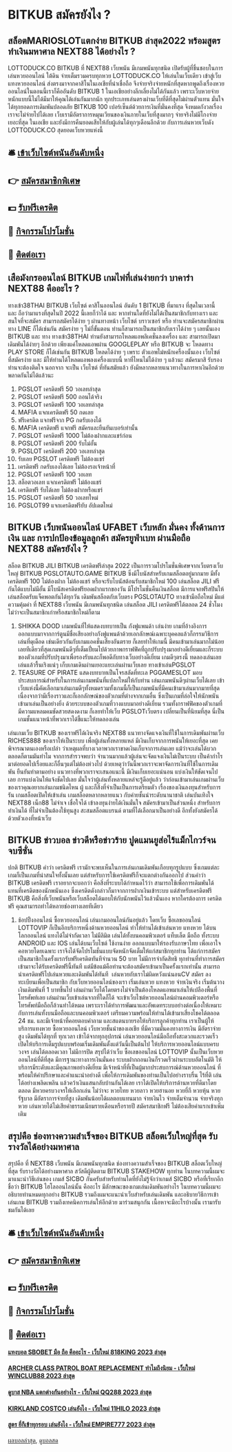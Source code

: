 # BITKUB สมัครยังไง ?
## สล็อตMARIOSLOTแตกง่าย BITKUB ล่าสุด2022 พร้อมสูตรทำเงินมหาศาล NEXT88 ได้อย่างไร ?
LOTTODUCK.CO BITKUB ที่ NEXT88 เว็บพนัน มีเกมพนันทุกชนิด เปิดรับผู้ที่ชื่นชอบในการเล่นหวยออนไลน์ ใต้ดิน จ่ายเต็มรวมครบทุกหวย LOTTODUCK.CO ให้เล่นในเว็บเดียว เข้าสู่เว็บแทงหวยออนไลน์ ส่งตรงมาจากคาสิโนในเอเชียที่น่าเชื่อถือ จึงจ่ายจริงจ่ายหนักที่สุดหากพูดถึงเรื่องหวยออนไลน์ในตอนนี้เราก็คืออันดับ BITKUB 1 ในเอเชียอย่างลีกเลี่ยงไม่ได้กันแล้ว เพราะเว็บหวยจ่ายหนักแบบนี้ไม่ได้มีมาให้คุณได้เล่นกันมากนัก ทุกประเภทเล่นตรงผ่านเว็บที่ดีที่สุดไม่ผ่านตัวแทน มั่นใจได้ทุกยอดการเดิมพันปลอดภัย BITKUB 100 เปอร์เซ็นต์ด้วยการเงินที่มั่นคงที่สุด จึงหมดกังวลเรื่องเราจะไม่จ่ายไปได้เลย เว็บเรามีอัตราการหมุนเวียนของเงินภายในเว็บที่สูงมากๆ จ่ายจริงไม่มีโกงจ่ายเยอะที่สุด ในเอเชีย และยังมีการคืนยอดเสียให้กับผู้เล่นได้ทุกๆเดือนอีกด้วย กับการเล่นหวยเว็บดัง LOTTODUCK.CO สุดยอดเว็บหวยแห่งนี้

## 🛎 [เข้าเว็บไซต์พนันอันดับหนึ่ง](https://bit.ly/3SdLNi2)
## 👉 [สมัครสมาชิกพิเศษ](https://bit.ly/3SdLNi2)
## 💵 [รับฟรีเครดิต](https://bit.ly/3dyRKHj)
## 👑 [กิจกรรมโปรโมชั่น](https://bit.ly/3dyRKHj)
## 📱 [ติดต่อเรา](https://bit.ly/3dyRKHj)

## เสือมังกรออนไลน์ BITKUB เกมไพ่ที่เล่นง่ายกว่า บาคาร่า NEXT88 คืออะไร ?
ทางเข้า38THAI BITKUB เว็บไซต์ คาสิโนออนไลน์ อันดับ 1 BITKUB ที่มาแรง ที่สุดในเวลานี้ และ ถือว่ามาแรงที่สุดในปี 2022 นี้เลยก็ว่าได้ และ หากท่านใดที่ยังไม่ได้เป็นสมาชิกกับทางเรา และ สนใจที่จะสมัคร สามารถสมัครได้ง่าย ๆ ผ่านทางหน้า เว็บไซต์ บราวเซอร์ หรือ ท่านจะสมัครสมาชิกผ่านทาง LINE ก็ได้เช่นกัน สมัครง่าย ๆ ไม่กี่ขั้นตอน ท่านก็สามารถเป็นสมาชิกกับเราได้ง่าย ๆ เลยนั้นเอง BITKUB และ ทาง ทางเข้า38THAI ท่านยังสามารถโหลดแอพลิเคชั่นลงเครื่อง และ สามารถเปิดมาเดิมพันได้ง่ายๆ อีกด้วย เพียงแค่โหลดแอพผ่าน GOOGLEPLAY หรือ BITKUB จะ โหลดทาง PLAY STORE ก็ได้เช่นกัน BITKUB โหลดได้ง่าย ๆ เพราะ ตัวแอพไม่หนักเครื่องนั้นเอง เว็บไซต์ ที่สมัครง่าย และ มีให้ท่านได้โหลดแอพลงเครื่องแบบนี้ หาที่ไหนไม่ได้ง่าย ๆ แล้วนะ สมัครมาสิ รับรองท่านจะต้องติดใจ นอกจาก จะเป็น เว็บไซต์ ที่ทันสมัยแล้ว ยังมีหลากหลายแนวทางในการหาเงินอีกด้วย พลาดกันไม่ได้แล้วนะ
1. PGSLOT เครดิตฟรี 50 วอเลทล่าสุด
2. PGSLOT เครดิตฟรี 500 ถอนได้จริง
3. PGSLOT เครดิตฟรี 100 วอเลทล่าสุด
4. MAFIA แจกเครดิตฟรี 50 กดเลย
5. ฟรีเครดิต แจกฟรีจาก PG กดรับเองได้
6. MAFIA เครดิตฟรี แจกฟรี สมัครและยืนยันเบอร์เท่านั้น
7. PGSLOT เครดิตฟรี 1000 ไม่ต้องฝากและแชร์ก่อน
8. PGSLOT เครดิตฟรี 200 รับไม่อั้น
9. PGSLOT เครดิตฟรี 200 วอเลทล่าสุด
10. รับเลย PGSLOT เครดิตฟรี ไม่ต้องแชร์
11. เครดิตฟรี กดรับเองได้เลย ไม่ต้องรอเจ้าหน้าที่
12. PGSLOT เครดิตฟรี 100 วอเลท
13. สล็อตวอเลท แจกเครดิตฟรี ไม่ต้องแชร์
14. เครดิตฟรี รับได้เลย ไม่ต้องฝากหรือแชร์
15. PGSLOT เครดิตฟรี 50 วอเลทใหม่
16. PGSLOT99 แจกเครดิตฟรียับ อัปเดตใหม่

## BITKUB เว็บพนันออนไลน์ UFABET เว็บหลัก มั่นคง ทั้งด้านการเงิน และ การปกป้องข้อมูลลูกค้า สมัครยูฟ่าเบท ผ่านมือถือ NEXT88 สมัครยังไง ?
สล็อต BITKUB JILI BITKUB เครดิตฟรีล่าสุด 2022 เป็นการรวมโปรโมชั่นพิเศษจากเว็บตรงเว็บใหญ่ BITKUB PGSLOTAUTO.GAME BITKUB ซึ่งมีโบนัสสำหรับเกมสล็อตอยู่มากมาย มีทั้งเครดิตฟรี 100 ไม่ต้องฝาก ไม่ต้องแชร์ หรือจะรับโบนัสต้อนรับสมาชิกใหม่ 100 เล่นสล็อต JILI ฟรีกันได้แบบไม่มีอั้น มีโบนัสเครดิตฟรียอดฝากแรกของวัน มีโปรโมชั่นคืนเงินสล็อต มีการแจกฟรีสปินให้เล่นสล็อตรับแจ็คพอตกันได้ทุกวัน เดิมพันสล็อตกับเว็บตรง PGSLOTAUTO ทางเข้ามือถือใหม่ มีแต่ความคุ้มค่า ที่ NEXT88 เว็บพนัน มีเกมพนันทุกชนิด เล่นสล็อต JILI เครดิตฟรีได้ตลอด 24 ชั่วโมงไม่ว่าจะเป็นสมาชิกเก่าหรือสมาชิกใหม่ก็ตาม
1. SHIKKA DOOD เกมพนันที่ให้แสดงบทบาทเป็น กังฟูแพนด้า เล่นง่าย เกมที่อ้างอิงการออกแบบมาจากการ์ตูนมีชื่อเสียงอย่างกังฟูแพนด้าด้วยเอกลักษณ์เฉพาะบุคคลแล้วก็กรรมวิธีการเล่นที่ดุเดือด เช่นเดียวกันกับเกมแอคชั่นเสี่ยงอันตราย ก็เลยทำให้เกมนี้ มีคนเข้ามาเล่นมากไม่น้อยเลยทีเดียวที่สุดเกมพนันดีๆที่เต็มเปี่ยมไปด้วยภาพกราฟฟิคที่ถูกปรับปรุงมาอย่างดีเยี่ยมและก็ระบบของตัวเกมที่ปรับปรุงมาเพื่อรองรับและก็พอดีกับทางเว็บอย่างดีเยี่ยม เกมดีๆตรงนี้ ทดลองเล่นเลย เล่นแล้วรื้นเริงแน่ๆ เก็บเกมเดินผ่านเยอะแยะเล่นผ่านเว็บเลย ทางเข้าเล่นPGSLOT
2. TEASURE OF PIRATE แสดงบทบาทเป็นโจรสลัดที่ทะเล PGGAMESLOT มอบประสบการณ์สำหรับในการเล่นเกมพนันที่แปลกใหม่ให้กับท่าน เล่นเกมพนันดีๆผ่านเว็บได้เลย เข้าเว็บแห่งนี้คัดเลือกมาเล่นเกมดีๆทั้งหมดรวมทั้งเกมนี้ก็เป็นเกมพนันที่มีคนเข้ามาเล่นมากมายที่สุดเนื่องจากว่ามีเรื่องราวและก็เอกลักษณ์ของตัวเกมที่ต่างจากเกมอื่น ซึ่งเป็นเกมที่ล่อใจให้นักพนันเข้ามาเล่นเป็นอย่างยิ่ง ด้วยระบบของตัวเกมที่วางแบบมาอย่างดีเยี่ยม รวมทั้งกราฟฟิคของตัวเกมที่มีความแหลมคมชัดสวยสดงดงาม ก็เลยทำให้เว็บ PGSLOTเว็บตรง เปลี่ยนเป็นที่นิยมที่สุด นี่เป็นเกมชั้นแนวหน้าที่พวกเราได้ชี้แนะให้ทดลองเล่น

เล่นเกมเว็บ BITKUB ของเราฟรีได้เงินจริง NEXT88 แนวทางจัดแจงเงินที่ใช้ในการเดิมพันผ่านเว็บ RICHES888 ของเราให้เป็นระบบ เพื่อผู้เล่นทั้งหลายแหล่ มีเงินเก็บจากการพนันให้เยอะที่สุด เคยพิจารณาตนเองหรือเปล่า ว่าเหตุผลที่บางเวลาพวกเราขาดเงินเก็บจาการเล่นเลย แม้ว่าจะเล่นได้บวกตลอดก็ตามมันทำไม จากการสำรวจพบว่า จำนวนมากแล้วผู้เล่นจะจัดแจงเงินไม่เป็นระบบ เป็นค้ากำไรมาต่อยอดไปเรื่อยและก็อื่นๆแต่ไม่ต้องห่วงไป ด้วยเหตุว่าวันนี้พวกเราจะพาจัดการเงินที่ใช้ในการเดิมพัน ยืนยันทำตามอย่าง แนวทางที่พวกเราจะเสนอแนะนี้ มีเงินเก็บเยอะแน่นอน
แบ่งเงินให้ชัดเจนไปเลย การแบ่งเงินให้แจ้งชัดไปเลย มั่นใจว่าผู้เล่นทั้งหลายแหล่จะรู้ดีอยู่แล้ว ว่าก่อนเข้ามาเล่นเกมผ่านเว็บ ของเราคุณอยากเล่นเกมชนิดไหน ผู้ และก็สิ่งที่จำเป็นเป็นการเตรียมตัว เรื่องของเงินลงทุนสำหรับการรัน เกมสล็อตเปิดให้เข้าเล่น เกมสล็อตหลากหลายแนว กับค่ายชั้นนำระดับนานาชาติ เล่นบันเทิงใจ NEXT88 เน็ก88 ไม่จำเจ เชื่อใจได้ เข้าลงทุนง่ายได้เงินมั่นใจ สมัครเข้ามาเป็นส่วนหนึ่ง สำหรับการทำเงินได้ ที่ไม่จำเป็นต้องใช้ทุนสูง สะสมสล็อตแบรนด์ ตามที่ได้เลือกมาเป็นอย่างดี อีกทั้งยังสมัครได้ด้วยตัวเองที่หน้าเว็บ

## BITKUB ข่าวบอล ข่าวดีหรือข่าวร้าย ปูดแมนยูส่อไร้แม็กไกวร์จนจบซีซั่น
ปกติ BITKUB คำว่า เครดิตฟรี เรามักจะพบเห็นในการเล่นเกมเดิมพันเกือบทุกรูปแบบ ซึ่งเกมแต่ละเกมก็เป็นเกมที่น่าสนใจทั้งนั้นเลย แต่สำหรับการใช้เครดิตฟรีก็จะแตกต่างกันออกไป ส่วนคำว่า BITKUB เครดิตฟรี เราอยากจะบอกว่า คือสิ่งที่ระบบได้กำหนดไว้ว่า สามารถใช้เพื่อการเดิมพันได้ แทนที่เครดิตของนักพนันเอง ซึ่งเครดิตดังกล่าวก็มาจากการฝากเงินเข้าระบบ แต่สำหรับเครดิตฟรี BITKUB คือสิ่งที่เว็บพนันหรือเว็บสล็อตได้มอบให้กับนักพนันไว้แล้วนั่นเอง หากใครต้องการ เครดิตฟรี คุณสามารถทำได้หลายช่องทางเลยทีเดียว
1. ช้อปปิ้งออนไลน์ ซื้อหวยออนไลน์ เล่นเกมออนไลน์กันอยู่แล้ว โดยเว็บ ซื้อเลขออนไลน์ LOTTOVIP ก็เป็นอีกบริการหนึ่งด้านหวยออนไลน์ ทำให้ท่านได้เข้าเล่นหวย แทงหวย ได้บนโลกออนไลน์ แทงได้ไม่จำกัดเวลา ไม่มีลิมิต เล่นได้ทั้งบนคอมพิวเตอร์ แท็บเล็ต มือถือ ทั้งระบบ ANDROID และ IOS เล่นได้บนเว็บไซต์ ใช้งานง่าย ออกแบบมาให้รองรับภาษาไทย เพื่อเอาใจคอหวยโดยเฉพาะ เราจึงได้จัดโปรโมชั่นแบบจัดหนักจัดเต็มให้แก่สมาชิกทุกท่าน ได้แก่การสมัครเป็นสมาชิกในครั้งแรกรับฟรีเครดิตทันทีจำนวน 50 บาท ไม่มีการจำกัดสิทธิ ทุกท่านที่ทำการสมัครเข้ามาจะได้รับเครดิตฟรีนี้ทันที แต่มีข้อแม้คือท่านจะต้องสมัครเข้ามาเป็นครั้งแรกเท่านั้น สามารถนำเครดิตฟรีไปเล่นหวยและเดิมพันได้ทันที  เล่นหวยกับเราไม่ผิดหวังแน่นอนCV สมัคร ลงทะเบียนเพื่อเป็นสมาชิก กับเว็บหวยออนไลน์ของเรา เริ่มเล่นหวย แทงหวย จ่ายเงินจริง เริ่มต้นวางเงินเดิมพันที่ 1 บาทขึ้นไป เล่นผ่านเว็บได้โดยตรงไม่จำเป็นต้องโหลดแอพมาเล่นให้เปลืองพื้นที่โทรศัพท์เลย เล่นผ่านเว็บเข้าเล่นจากที่ใดก็ได้ จะเข้าเว็บไซต์หวยออนไลน์ผ่านคอมพิวเตอร์หรือโทรศัพท์มือถือก็ล้วนทำได้หมด เพราะเราได้ทำการพัฒนาและอัพเดทระบบอย่างต่อเนื่องให้เหมาะกับการเล่นทั้งบนมือถือและบนคอมพิวเตอร์ เตรียมความพร้อมให้ท่านได้เข้ามาเสี่ยงโชคได้ตลอด 24 ชม. และมีเจ้าหน้าที่คอยตอบคำถาม และสแตนบายรอให้บริการลูกค้าทุกท่าน เราเป็นผู้ให้บริการแทงหวย ซื้อหวยออนไลน์ เว็บหวยชั้นนำของเอเชีย ที่มีความมั่นคงทางการเงิน มีอัตราจ่ายสูง เดิมพันได้ทุกที่ ทุกเวลา เข้าได้จากทุกอุปกรณ์ เล่นหวยออนไลน์มือถือทั้งสะดวกและรวดเร็ว เปิดให้บริการเต็มรูปแบบพร้อมเริ่มเดิมพันตั้งแต่วันนี้เป็นต้นไป ให้บริการหวยออนไลน์แบบครบวงจร เล่นได้ตลอดเวลา ไม่มีการปิด สรุปได้ว่าเว็บ ซื้อเลขออนไลน์ LOTTOVIP นั้นเป็นเว็บหวยออนไลน์ที่ดีที่สุด มีการฐานะทางการเงินมั่นคง ระบบฝากถอนเงินก็รวดเร็วผ่านระบบอัตโนมัติ ให้บริการมีระดับและมีคุณภาพอย่างดีเยี่ยม มีเจ้าหน้าที่ที่เป็นผู้มากประสบการณ์ด้านหวยออนไลน์ ที่พร้อมให้คำปรึกษาและคำแนะนำอย่างดี เพื่อให้การเดิมพันของท่านเป็นไปอย่างราบรื่น ไร้ที่ติ เล่นได้อย่างเพลิดเพลิน แล้วคว้าเงินแสนกลับบ้านกันได้เลย เราได้เปิดให้บริการด้านหวยที่ดีมาโดยตลอด มีหวยครบวงจรให้เลือกเล่น ไม่ว่าจะ หวยไทย หวยลาว หวยฮานอย หวยยี่กี หวยหุ้น หวยรัฐบาล มีอัตราการจ่ายที่สูง เดิมพันน้อยได้ผลตอบแทนมาก จ่ายเงินไว จ่ายเต็มจำนวน จ่ายจริงทุกหวย เล่นหวยได้ไม่เสียค่าธรรมเนียมรายเดือนหรือรายปี สมัครสมาชิกฟรี ไม่ต้องเสียค่าแรกเข้าเพิ่มเติม

## สรุปคือ ช่องทางความสำเร็จของ BITKUB สล็อตเว็บใหญ่ที่สุด รับรางวัลได้อย่างมหาศาล
สรุปคือ ที่ NEXT88 เว็บพนัน มีเกมพนันทุกชนิด ช่องทางความสำเร็จของ BITKUB สล็อตเว็บใหญ่ที่สุด รับรางวัลได้อย่างมหาศาล สวัสดีผู้ติดตาม BITKUB STAKEHOW ทุกท่าน ในบทความนี้ผมจะมาแนะนำวิธีเล่นของ เกมส์ SICBO กันครับสำหรับท่านใดที่ยังไม่รู้จักว่าเกมส์ SICBO หรือที่เรียกอีกชื่อว่า BITKUB ไฮโลออนไลน์นั้น คืออะไร มีลักษณะของเกมเล่นเดิมพันอย่างไร ในบทความนี้ผมจะอธิบายท่านหมดทุกอย่าง BITKUB รวมถึงผมจะแนะนำเว็บสำหรับเล่นเดิมพัน และอธิบายวิธีการเข้าเล่นเกม BITKUB รวมถึงเทคนิคการเล่นให้อีกด้วย มาร่วมสนุกกัน เนื้อหาจะมีอะไรบ้างนั้น เรามารับชมกันได้เลย

## 🛎 [เข้าเว็บไซต์พนันอันดับหนึ่ง](https://bit.ly/3SdLNi2)
## 👉 [สมัครสมาชิกพิเศษ](https://bit.ly/3SdLNi2)
## 💵 [รับฟรีเครดิต](https://bit.ly/3dyRKHj)
## 👑 [กิจกรรมโปรโมชั่น](https://bit.ly/3dyRKHj)
## 📱 [ติดต่อเรา](https://bit.ly/3dyRKHj)

#### [แทงบอล SBOBET มือ ถือ คืออะไร - เว็บใหม่ 818KING 2023 ล่าสุด](https://atom.io/themes/แทงบอล%20sbobet%20มือ%20ถือ%20คืออะไร%20-%20เว็บใหม่%20818king%202023%20ล่าสุด)
#### [ARCHER CLASS PATROL BOAT REPLACEMENT ทำไมถึงนิยม - เว็บใหม่ WINCLUB88 2023 ล่าสุด](https://atom.io/themes/archer%20class%20patrol%20boat%20replacement%20ทำไมถึงนิยม%20-%20เว็บใหม่%20winclub88%202023%20ล่าสุด)
#### [ดูบาส NBA แตกต่างกันอย่างไร - เว็บใหม่ QQ288 2023 ล่าสุด](https://atom.io/themes/ดูบาส%20nba%20แตกต่างกันอย่างไร%20-%20เว็บใหม่%20qq288%202023%20ล่าสุด)
#### [KIRKLAND COSTCO เล่นยังไง - เว็บใหม่ 11HILO 2023 ล่าสุด](https://atom.io/themes/kirkland%20costco%20เล่นยังไง%20-%20เว็บใหม่%2011hilo%202023%20ล่าสุด)
#### [สูตร ยี่กีเข้าทุกรอบ เล่นยังไง - เว็บใหม่ EMPIRE777 2023 ล่าสุด](https://atom.io/themes/สูตร%20ยี่กีเข้าทุกรอบ%20เล่นยังไง%20-%20เว็บใหม่%20empire777%202023%20ล่าสุด)

[ผลบอลล่าสุด](https://siamsport.tv "ผลบอลล่าสุด"), [ดูบอลสด](https://siamsport.tv/ดูบอลสด "ดูบอลสด")